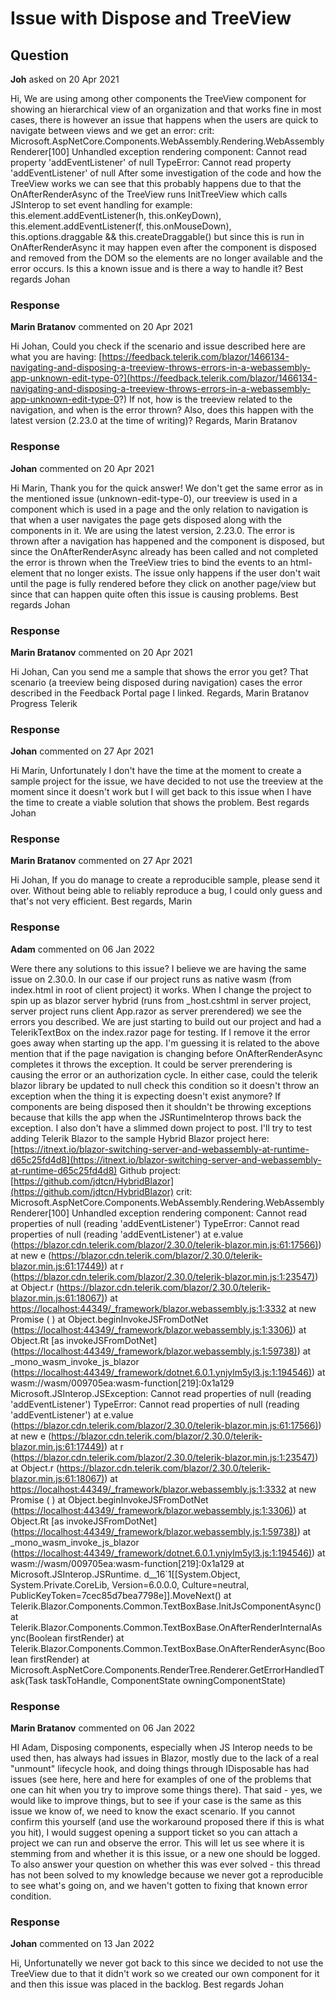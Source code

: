 # Issue with Dispose and TreeView

## Question

**Joh** asked on 20 Apr 2021

Hi, We are using among other components the TreeView component for showing an hierarchical view of an organization and that works fine in most cases, there is however an issue that happens when the users are quick to navigate between views and we get an error: crit: Microsoft.AspNetCore.Components.WebAssembly.Rendering.WebAssemblyRenderer[100] Unhandled exception rendering component: Cannot read property 'addEventListener' of null TypeError: Cannot read property 'addEventListener' of null After some investigation of the code and how the TreeView works we can see that this probably happens due to that the OnAfterRenderAsync of the TreeView runs InitTreeView which calls JSInterop to set event handling for example: this.element.addEventListener(h, this.onKeyDown), this.element.addEventListener(f, this.onMouseDown), this.options.draggable && this.createDraggable() but since this is run in OnAfterRenderAsync it may happen even after the component is disposed and removed from the DOM so the elements are no longer available and the error occurs. Is this a known issue and is there a way to handle it? Best regards Johan

### Response

**Marin Bratanov** commented on 20 Apr 2021

Hi Johan, Could you check if the scenario and issue described here are what you are having: [https://feedback.telerik.com/blazor/1466134-navigating-and-disposing-a-treeview-throws-errors-in-a-webassembly-app-unknown-edit-type-0?](https://feedback.telerik.com/blazor/1466134-navigating-and-disposing-a-treeview-throws-errors-in-a-webassembly-app-unknown-edit-type-0?) If not, how is the treeview related to the navigation, and when is the error thrown? Also, does this happen with the latest version (2.23.0 at the time of writing)? Regards, Marin Bratanov

### Response

**Johan** commented on 20 Apr 2021

Hi Marin, Thank you for the quick answer! We don't get the same error as in the mentioned issue (unknown-edit-type-0), our treeview is used in a component which is used in a page and the only relation to navigation is that when a user navigates the page gets disposed along with the components in it. We are using the latest version, 2.23.0. The error is thrown after a navigation has happened and the component is disposed, but since the OnAfterRenderAsync already has been called and not completed the error is thrown when the TreeView tries to bind the events to an html-element that no longer exists. The issue only happens if the user don't wait until the page is fully rendered before they click on another page/view but since that can happen quite often this issue is causing problems. Best regards Johan

### Response

**Marin Bratanov** commented on 20 Apr 2021

Hi Johan, Can you send me a sample that shows the error you get? That scenario (a treeview being disposed during navigation) cases the error described in the Feedback Portal page I linked. Regards, Marin Bratanov Progress Telerik

### Response

**Johan** commented on 27 Apr 2021

Hi Marin, Unfortunately I don't have the time at the moment to create a sample project for the issue, we have decided to not use the treeview at the moment since it doesn't work but I will get back to this issue when I have the time to create a viable solution that shows the problem. Best regards Johan

### Response

**Marin Bratanov** commented on 27 Apr 2021

Hi Johan, If you do manage to create a reproducible sample, please send it over. Without being able to reliably reproduce a bug, I could only guess and that's not very efficient. Best regards, Marin

### Response

**Adam** commented on 06 Jan 2022

Were there any solutions to this issue? I believe we are having the same issue on 2.30.0. In our case if our project runs as native wasm (from index.html in root of client project) it works. When I change the project to spin up as blazor server hybrid (runs from _host.cshtml in server project, server project runs client App.razor as server prerendered) we see the errors you described. We are just starting to build out our project and had a TelerikTextBox on the index.razor page for testing. If I remove it the error goes away when starting up the app. I'm guessing it is related to the above mention that if the page navigation is changing before OnAfterRenderAsync completes it throws the exception. It could be server prerendering is causing the error or an authorization cycle. In either case, could the telerik blazor library be updated to null check this condition so it doesn't throw an exception when the thing it is expecting doesn't exist anymore? If components are being disposed then it shouldn't be throwing exceptions because that kills the app when the JSRuntimeInterop throws back the exception. I also don't have a slimmed down project to post. I'll try to test adding Telerik Blazor to the sample Hybrid Blazor project here: [https://itnext.io/blazor-switching-server-and-webassembly-at-runtime-d65c25fd4d8](https://itnext.io/blazor-switching-server-and-webassembly-at-runtime-d65c25fd4d8) Github project: [https://github.com/jdtcn/HybridBlazor](https://github.com/jdtcn/HybridBlazor) crit: Microsoft.AspNetCore.Components.WebAssembly.Rendering.WebAssemblyRenderer[100]
Unhandled exception rendering component: Cannot read properties of null (reading 'addEventListener')
TypeError: Cannot read properties of null (reading 'addEventListener')
at e.value ([https://blazor.cdn.telerik.com/blazor/2.30.0/telerik-blazor.min.js:61:17566)](https://blazor.cdn.telerik.com/blazor/2.30.0/telerik-blazor.min.js:61:17566))
at new e ([https://blazor.cdn.telerik.com/blazor/2.30.0/telerik-blazor.min.js:61:17449)](https://blazor.cdn.telerik.com/blazor/2.30.0/telerik-blazor.min.js:61:17449))
at r ([https://blazor.cdn.telerik.com/blazor/2.30.0/telerik-blazor.min.js:1:23547)](https://blazor.cdn.telerik.com/blazor/2.30.0/telerik-blazor.min.js:1:23547))
at Object.r ([https://blazor.cdn.telerik.com/blazor/2.30.0/telerik-blazor.min.js:61:18067)](https://blazor.cdn.telerik.com/blazor/2.30.0/telerik-blazor.min.js:61:18067))
at [https://localhost:44349/_framework/blazor.webassembly.js:1:3332](https://localhost:44349/_framework/blazor.webassembly.js:1:3332)
at new Promise ( <anonymous> )
at Object.beginInvokeJSFromDotNet ([https://localhost:44349/_framework/blazor.webassembly.js:1:3306)](https://localhost:44349/_framework/blazor.webassembly.js:1:3306))
at Object.Rt [as invokeJSFromDotNet] ([https://localhost:44349/_framework/blazor.webassembly.js:1:59738)](https://localhost:44349/_framework/blazor.webassembly.js:1:59738))
at _mono_wasm_invoke_js_blazor ([https://localhost:44349/_framework/dotnet.6.0.1.ynjylm5yl3.js:1:194546)](https://localhost:44349/_framework/dotnet.6.0.1.ynjylm5yl3.js:1:194546))
at wasm://wasm/009705ea:wasm-function[219]:0x1a129
Microsoft.JSInterop.JSException: Cannot read properties of null (reading 'addEventListener')
TypeError: Cannot read properties of null (reading 'addEventListener')
at e.value ([https://blazor.cdn.telerik.com/blazor/2.30.0/telerik-blazor.min.js:61:17566)](https://blazor.cdn.telerik.com/blazor/2.30.0/telerik-blazor.min.js:61:17566))
at new e ([https://blazor.cdn.telerik.com/blazor/2.30.0/telerik-blazor.min.js:61:17449)](https://blazor.cdn.telerik.com/blazor/2.30.0/telerik-blazor.min.js:61:17449))
at r ([https://blazor.cdn.telerik.com/blazor/2.30.0/telerik-blazor.min.js:1:23547)](https://blazor.cdn.telerik.com/blazor/2.30.0/telerik-blazor.min.js:1:23547))
at Object.r ([https://blazor.cdn.telerik.com/blazor/2.30.0/telerik-blazor.min.js:61:18067)](https://blazor.cdn.telerik.com/blazor/2.30.0/telerik-blazor.min.js:61:18067))
at [https://localhost:44349/_framework/blazor.webassembly.js:1:3332](https://localhost:44349/_framework/blazor.webassembly.js:1:3332)
at new Promise ( <anonymous> )
at Object.beginInvokeJSFromDotNet ([https://localhost:44349/_framework/blazor.webassembly.js:1:3306)](https://localhost:44349/_framework/blazor.webassembly.js:1:3306))
at Object.Rt [as invokeJSFromDotNet] ([https://localhost:44349/_framework/blazor.webassembly.js:1:59738)](https://localhost:44349/_framework/blazor.webassembly.js:1:59738))
at _mono_wasm_invoke_js_blazor ([https://localhost:44349/_framework/dotnet.6.0.1.ynjylm5yl3.js:1:194546)](https://localhost:44349/_framework/dotnet.6.0.1.ynjylm5yl3.js:1:194546))
at wasm://wasm/009705ea:wasm-function[219]:0x1a129
at Microsoft.JSInterop.JSRuntime. <InvokeAsync> d__16`1[[System.Object, System.Private.CoreLib, Version=6.0.0.0, Culture=neutral, PublicKeyToken=7cec85d7bea7798e]].MoveNext()
at Telerik.Blazor.Components.Common.TextBoxBase.InitJsComponentAsync()
at Telerik.Blazor.Components.Common.TextBoxBase.OnAfterRenderInternalAsync(Boolean firstRender)
at Telerik.Blazor.Components.Common.TextBoxBase.OnAfterRenderAsync(Boolean firstRender)
at Microsoft.AspNetCore.Components.RenderTree.Renderer.GetErrorHandledTask(Task taskToHandle, ComponentState owningComponentState)

### Response

**Marin Bratanov** commented on 06 Jan 2022

HI Adam, Disposing components, especially when JS Interop needs to be used then, has always had issues in Blazor, mostly due to the lack of a real "unmount" lifecycle hook, and doing things through IDisposable has had issues (see here, here and here for examples of one of the problems that one can hit when you try to improve some things there). That said - yes, we would like to improve things, but to see if your case is the same as this issue we know of, we need to know the exact scenario. If you cannot confirm this yourself (and use the workaround proposed there if this is what you hit), I would suggest opening a support ticket so you can attach a project we can run and observe the error. This will let us see where it is stemming from and whether it is this issue, or a new one should be logged. To also answer your question on whether this was ever solved - this thread has not been solved to my knowledge because we never got a reproducible to see what's going on, and we haven't gotten to fixing that known error condition.

### Response

**Johan** commented on 13 Jan 2022

Hi, Unfortunatelly we never got back to this since we decided to not use the TreeView due to that it didn't work so we created our own component for it and then this issue was placed in the backlog. Best regards Johan
